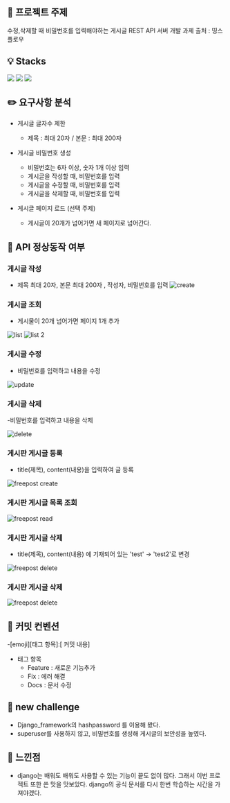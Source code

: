 ## :mag_right: 프로젝트 주제
수정,삭제할 때 비밀번호를 입력해야하는 게시글 REST API 서버 개발
과제 출처 : 띵스플로우


## :bulb: Stacks
<img src="https://img.shields.io/badge/python-3776AB?style=for-the-badge&logo=python&logoColor=white"> <img src="https://img.shields.io/badge/django-092E20?style=for-the-badge&logo=django&logoColor=white"> <img src="https://img.shields.io/badge/SQLite-003B57?style=for-the-badge&logo=SQLite&logoColor=white"> 

## :pencil2: 요구사항 분석

- 게시글 글자수 제한
    - 제목 : 최대 20자 / 본문 : 최대 200자
    
- 게시글 비밀번호 생성
    - 비밀번호는 6자 이상, 숫자 1개 이상 입력
    - 게시글을 작성할 때, 비밀번호를 입력
    - 게시글을 수정할 때, 비밀번호를 입력
    - 게시글을 삭제할 때, 비밀번호를 입력
    
- 게시글 페이지 로드 (선택 주제)
   - 게시글이 20개가 넘어가면 새 페이지로 넘어간다.
    
    
## :triangular_ruler: API 정상동작 여부

### 게시글 작성

- 제목 최대 20자, 본문 최대 200자 , 작성자, 비밀번호를 입력
![create](https://user-images.githubusercontent.com/99165573/188929244-1031656f-8f7f-4bff-ae72-e201b0195925.jpg)

### 게시글 조회

- 게시물이 20개 넘어가면 페이지 1개 추가 

![list](https://user-images.githubusercontent.com/99165573/188929436-b2c17446-28de-4ee7-818b-c187b50ce003.jpg)
![list 2](https://user-images.githubusercontent.com/99165573/188929512-ad870d15-c0ac-43c7-b5f9-93fffd19724f.jpg)

### 게시글 수정

- 비밀번호를 입력하고 내용을 수정

![update](https://user-images.githubusercontent.com/99165573/188929605-d18fa0e0-ab6a-4729-8b3c-fb1e706bc2ec.jpg)

### 게시글 삭제

-비밀번호를 입력하고 내용을 삭제

![delete](https://user-images.githubusercontent.com/99165573/188929754-b8b520b7-c1d9-42a2-b3e3-07f3c5d7e5b4.jpg)

### 게시판 게시글 등록
- title(제목), content(내용)을 입력하여 글 등록

![freepost create](https://user-images.githubusercontent.com/99165573/188482352-bc31c6b2-31c7-4781-9513-7c921a580dda.jpg)

### 게시판 게시글 목록 조회

![freepost read](https://user-images.githubusercontent.com/99165573/188483176-d20e98bc-c981-4a77-a826-06561fe402b3.jpg)

### 게시판 게시글 삭제
- title(제목), content(내용) 에 기재되어 있는 'test' -> 'test2'로 변경

![freepost delete](https://user-images.githubusercontent.com/99165573/188483571-c5bdb45a-4673-4f51-8f3c-ae32a39087b6.jpg)

### 게시판 게시글 삭제

![freepost delete](https://user-images.githubusercontent.com/99165573/188483415-c0c463b7-7eb3-487e-9c34-10ee3ed32cfd.jpg)

## :paperclip: 커밋 컨벤션 

-[emoji][태그 항목]:[ 커밋 내용]
  
- 태그 항목
  - Feature : 새로운 기능추가
  - Fix : 에러 해결
  - Docs : 문서 수정
  
## :gift_heart: new challenge
  - Django_framework의 hashpassword 를 이용해 봤다.
  - superuser를 사용하지 않고, 비밀번호를 생성해 게시글의 보안성을 높였다.
  
## :100: 느낀점
  - django는 배워도 배워도 사용할 수 있는 기능이 끝도 없이 많다. 그래서 이번 프로젝트 또한 쓴 맛을 맛보았다.
    django의 공식 문서를 다시 한번 학습하는 시간을 가져야겠다. 

